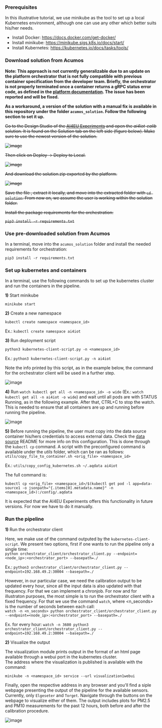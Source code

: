 ### Prerequisites

In this illustrative tutorial, we use minikube as the tool to set up a local Kubernetes environment, although one can use any other which better suits his/her needs.

- Install Docker: https://docs.docker.com/get-docker/
- Install minikube: https://minikube.sigs.k8s.io/docs/start/
- Install Kubernetes: https://kubernetes.io/docs/tasks/tools/

### Download solution from Acumos

**Note: This approach is not currently generalizable due to an update on the platform orchestrator that is not fully compatible with previous container specification from the developer team. Briefly, the orchestrator is not properly terminated once a container returns a gRPC status error code, as defined in the [platform documentation](https://github.com/ai4eu/tutorials/blob/master/Container_Specification/ai4eu_container_specification.pdf). The issue has been reported and will be fixed.**

**As a workaround, a version of the solution with a manual fix is available in this repository under the folder `acumos_solution`. Follow the following section to set it up.**

~~Go to the Design Studio of the [AI4EU Experiments](https://aiexp.ai4europe.eu/#/home) and open the *ai4iot-calib* solution. It is found on the Solution tab on the left side (figure below). Make sure to use the newest version of the solution.~~

~~![image](https://user-images.githubusercontent.com/45718165/138292019-259d04ef-5f38-4ba8-a9e1-704a6e7e95dd.png)~~

~~Then click on Deploy -> Deploy to Local.~~

~~![image](https://user-images.githubusercontent.com/45718165/137911279-88d2fb1f-442a-4d25-8cbf-4b01c3ee3084.png)~~

~~And download the solution.zip exported by the platform.~~

~~![image](https://user-images.githubusercontent.com/45718165/137911369-dcd0ab85-5362-403d-9bb4-89c2e984333c.png)~~

~~Save the file , extract it locally, and move into the extracted folder with `cd solution`. From now on, we assume the user is working within the solution folder.~~

~~Install the package requirements for the orchestration:~~

~~`pip3 install -r requirements.txt`~~

### Use pre-downloaded solution from Acumos

In a terminal, move into the `acumos_solution` folder and install the needed requirements for orchestration:

`pip3 install -r requirements.txt`

### Set up kubernetes and containers

In a terminal, use the following commands to set up the kubernetes cluster and run the containers in the pipeline.

**1)** Start minikube

`minikube start`

**2)** Create a new namespace

`kubectl create namespace <namespace_id>`

Ex.: `kubectl create namespace ai4iot`

**3)** Run deployment script

`python3 kubernetes-client-script.py -n <namespace_id>`

Ex.: `python3 kubernetes-client-script.py -n ai4iot`

Note the info printed by this script, as in the example below, the command for the orchestrator client will be used in a further step.

![image](https://user-images.githubusercontent.com/45718165/137909352-7e6377a3-0831-47b8-8206-51885a30b54a.png)

**4)** Run `watch kubectl get all -n <namespace_id> -o wide` (Ex.: `watch kubectl get all -n ai4iot -o wide`) and wait until all pods are with STATUS Running, as in the following example. After that, CTRL+C to stop the watch. This is needed to ensure that all containers are up and running before running the pipeline.

![image](https://user-images.githubusercontent.com/45718165/137887263-854da8d7-0acc-441f-9196-2f3110bee814.png)

**5)** Before running the pipeline, the user must copy into the data source container his/hers credentials to access external data. Check the [data source](data-source.md) README for more info on this configuration. This is done through the `kubectl cp` command. A script with the preconfigured command is available under the *utils* folder, which can be ran as follows:  
`utils/copy_file_to_container.sh <orig_file> <namespace_id>`

Ex.: `utils/copy_config_kubernetes.sh ~/.aqdata ai4iot`

The full command is:

`kubectl cp <orig_file> <namespace_id>/$(kubectl get pod -l app=data-source1 -o jsonpath="{.items[0].metadata.name}" -n <namespace_id>):/config/.aqdata`

It is expected that the AI4EU Experiments offers this functionality in future versions. For now we have to do it manually.

### Run the pipeline
**1)** Run the orchestrator client

Here, we make use of the command outputed by the `kubernetes-client-script`. We present two options, first if one wants to run the pipeline only a single time:  
`python orchestrator_client/orchestrator_client.py --endpoint=<node_ip>:<orchestrator_port> --basepath=./`

Ex.: `python3 orchestrator_client/orchestrator_client.py --endpoint=192.168.49.2:30004 --basepath=./`

However, in our particular case, we need the calibration output to be updated every hour, since all the input data is also updated with that frequency. For that we can implement a chronjob. For now and for illustraton purposes, the most simple is to run the orchestrator client with a fixed frequency. For that we use the command `watch`, where <n_seconds> is the number of seconds between each call:  
`watch -n <n_seconds> python orchestrator_client/orchestrator_client.py --endpoint=<node_ip>:<orchestrator_port> --basepath=./`

Ex. for every hour: `watch -n 3600 python3 orchestrator_client/orchestrator_client.py --endpoint=192.168.49.2:30004 --basepath=./`

**2)** Visualize the output

The visualization module prints output in the format of an html page available through a webui port in the kubernetes cluster.  
The address where the visualization is published is available with the command:

`minikube -n <namespace_id> service --url visualization1webui`

Finally, open the respective address in any browser and you'll find a siple webpage presenting the output of the pipeline for the available sensors. Currently, only `Elgeseter` and `Torget`. Navigate through the buttons on the webpage to visualize either of them. The output includes plots for PM2.5 and PM10 measurements for the past 12 hours, both before and after the calibration procedure.

![image](https://user-images.githubusercontent.com/45718165/143457667-9fba09d4-b0b3-494f-ab63-4378e5d91c63.png)

